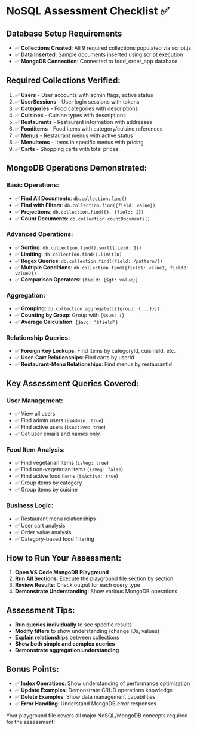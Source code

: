 # NoSQL Assessment Checklist ✅

## Database Setup Requirements
- ✅ **Collections Created**: All 9 required collections populated via script.js
- ✅ **Data Inserted**: Sample documents inserted using script execution
- ✅ **MongoDB Connection**: Connected to food_order_app database

## Required Collections Verified:
1. ✅ **Users** - User accounts with admin flags, active status
2. ✅ **UserSessions** - User login sessions with tokens
3. ✅ **Categories** - Food categories with descriptions
4. ✅ **Cuisines** - Cuisine types with descriptions  
5. ✅ **Restaurants** - Restaurant information with addresses
6. ✅ **Fooditems** - Food items with category/cuisine references
7. ✅ **Menus** - Restaurant menus with active status
8. ✅ **MenuItems** - Items in specific menus with pricing
9. ✅ **Carts** - Shopping carts with total prices

## MongoDB Operations Demonstrated:

### Basic Operations:
- ✅ **Find All Documents**: `db.collection.find()`
- ✅ **Find with Filters**: `db.collection.find({field: value})`
- ✅ **Projections**: `db.collection.find({}, {field: 1})`
- ✅ **Count Documents**: `db.collection.countDocuments()`

### Advanced Operations:
- ✅ **Sorting**: `db.collection.find().sort({field: 1})`
- ✅ **Limiting**: `db.collection.find().limit(n)`
- ✅ **Regex Queries**: `db.collection.find({field: /pattern/})`
- ✅ **Multiple Conditions**: `db.collection.find({field1: value1, field2: value2})`
- ✅ **Comparison Operators**: `{field: {$gt: value}}`

### Aggregation:
- ✅ **Grouping**: `db.collection.aggregate([{$group: {...}}])`
- ✅ **Counting by Group**: Group with `{$sum: 1}`
- ✅ **Average Calculation**: `{$avg: "$field"}`

### Relationship Queries:
- ✅ **Foreign Key Lookups**: Find items by categoryId, cuisineId, etc.
- ✅ **User-Cart Relationships**: Find carts by userId
- ✅ **Restaurant-Menu Relationships**: Find menus by restaurantId

## Key Assessment Queries Covered:

### User Management:
- ✅ View all users
- ✅ Find admin users (`isAdmin: true`)
- ✅ Find active users (`isActive: true`)
- ✅ Get user emails and names only

### Food Item Analysis:
- ✅ Find vegetarian items (`isVeg: true`)
- ✅ Find non-vegetarian items (`isVeg: false`)
- ✅ Find active food items (`isActive: true`)
- ✅ Group items by category
- ✅ Group items by cuisine

### Business Logic:
- ✅ Restaurant menu relationships
- ✅ User cart analysis
- ✅ Order value analysis
- ✅ Category-based food filtering

## How to Run Your Assessment:

1. **Open VS Code MongoDB Playground**
2. **Run All Sections**: Execute the playground file section by section
3. **Review Results**: Check output for each query type
4. **Demonstrate Understanding**: Show various MongoDB operations

## Assessment Tips:
- **Run queries individually** to see specific results
- **Modify filters** to show understanding (change IDs, values)
- **Explain relationships** between collections
- **Show both simple and complex queries**
- **Demonstrate aggregation understanding**

## Bonus Points:
- ✅ **Index Operations**: Show understanding of performance optimization
- ✅ **Update Examples**: Demonstrate CRUD operations knowledge
- ✅ **Delete Examples**: Show data management capabilities
- ✅ **Error Handling**: Understand MongoDB error responses

Your playground file covers all major NoSQL/MongoDB concepts required for the assessment!